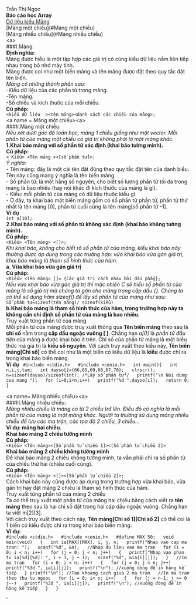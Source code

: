 Trần Thị Ngọc  
**Báo cáo học Array**  
[Dữ liệu kiểu Mảng](#Mảng)  
[Mảng một chiều](#Mảng một chiều)  
[Mảng nhiều chiều](#Mảng nhiều chiều)   
<a name = Mảng><a\>  
###I.Mảng:  
**Định nghĩa:**  
      Mảng được hiểu là một tập hợp các giá trị có cùng kiểu dữ liệu nằm liên tiếp nhau trong bộ nhớ máy tính.  
      Mảng được coi như một biến mảng và tên mảng được đặt theo quy tắc đặt tên biến.  
    *Mảng có những thành phần sau:*  
      -Kiểu dữ liệu của các phần tử trong mảng.    
      -Tên mảng.  
      -Số chiều và kích thước của mỗi chiều.  
**Cú pháp:**  
`<kiểu dữ liệu  ><tên mảng><danh sách các chiều của mảng>;`  
<a name = Mảng một chiều><a\>  
###II.Mảng một chiều.  
*Nếu xét dưới góc độ toán học, mảng 1 chiều giống như một vector. Mỗi phần tử của mảng một chiều có giá trị không phải là một mảng khác.*   
**1.Khai báo mảng với số phần tử xác định (khai báo tường minh).**    
**Cú pháp:**  
`< Kiểu> <Tên mảng ><[số phần tử]>;`    
    *Ý nghĩa:*    
        - Tên mảng: đây là một cái tên đặt đúng theo quy tắc đặt tên của danh biểu. Tên này cũng mang ý nghĩa là tên biến mảng.  
        - Số phần tử: là một hằng số nguyên, cho biết số lượng phần tử tối đa trong mảng là bao nhiêu (hay nói khác đi kích thước của mảng là gì).  
        - Kiểu: mỗi phần tử của mảng có dữ liệu thuộc kiểu gì.  
        - Ở đây, ta khai báo một biến mảng gồm có số phần tử phần tử, phần tử thứ nhất là tên mảng [0], phần tử cuối cùng là tên mảng[số phần tử -1].  
**Ví dụ**  
`int a[10];`  
**2.Khai báo mảng với số phần tử không xác định (khai báo không tường minh).**    
**Cú pháp:**    
`<Kiểu> <Tên mảng> <[]>;`   
        *Khi khai báo, không cho biết rõ số phần tử của mảng, kiểu khai báo này thường được áp dụng trong các trường hợp: vừa khai báo vừa gán giá trị, khai báo mảng là tham số hình thức của hàm.*  
    **a. Vừa khai báo vừa gán giá trị**  
    **Cú pháp:**  
`<Kiểu> <Tên mảng> []= {Các giá trị cách nhau bởi dấu phẩy};`  
     *Nếu vừa khai báo vừa gán giá trị thì mặc nhiên C sẽ hiểu số phần tử của mảng là số giá trị mà chúng ta gán cho mảng trong cặp dấu {}. Chúng ta có thể sử dụng hàm sizeof() để lấy số phần tử của mảng như sau:*  
`Số phần tử=sizeof(tên mảng)/ sizeof(kiểu)`  
    **b.Khai báo mảng là tham số hình thức của hàm, trong trường hợp này ta không cần chỉ định số phần tử của mảng là bao nhiêu.**    
Truy xuất từng phần tử của mảng  
Mỗi phần tử của mảng được truy xuất thông qua **Tên biến mảng** theo sau là **chỉ số** nằm trong **cặp dấu ngoặc vuông [ ]**. Chẳng hạn *a[0]* là *phần tử đầu tiên* của mảng a được khai báo ở trên. Chỉ số của phần tử mảng là một biểu thức mà giá trị là **kiểu số nguyên**.
Với cách truy xuất theo kiểu này, **Tên biến mảng[Chỉ số]** có thể coi như là một biến có kiểu dữ liệu là **kiểu** được chỉ ra trong khai báo biến mảng.  
**Ví dụ**
   ` #include <stdio.h>  
      #include <conio.h>  
      int main(){  
      int n,i,j,tam;  
      int dayso[]={66,65,69,68,67,70};  
      clrscr();  
      n=sizeof(dayso)/sizeof(int); /*Lấy số phần tử*/  
      printf("\n Noi dung cua mang ");  
      for (i=0;i<n;i++)  
      printf("%d ",dayso[i]);  
      return 0;  
}`

   
     
<a name= Mảng nhiều chiều><a\>  
###III.Mảng nhiều chiều:  
*Mảng nhiều chiều là mảng có từ 2 chiều trở lên. Điều đó có nghĩa là mỗi phần tử của mảng là một mảng khác.
Người ta thường sử dụng mảng nhiều chiều để lưu các ma trận, các tọa độ 2 chiều, 3 chiều…*   
**Ví dụ: mảng hai chiều.**    
**Khai báo mảng 2 chiều tường minh**  
**Cú pháp:**  
`<Kiểu> <Tên mảng><[Số phần tử chiều 1]><[Số phần tử chiều 2]>`    
**Khai báo mảng 2 chiều không tường minh**    
Để khai báo mảng 2 chiều không tường minh, ta vẫn phải chỉ ra số phần tử của chiều thứ hai (chiều cuối cùng).   
**Cú pháp:**   
`<Kiểu> <Tên mảng> <[]><[Số phần tử chiều 2]>;`    
Cách khai báo này cũng được áp dụng trong trường hợp vừa khai báo, vừa gán trị hay đặt mảng 2 chiều là tham số hình thức của hàm.  
Truy xuất từng phần tử của mảng 2 chiều  
Ta có thể truy xuất một phần tử của mảng hai chiều bằng cách viết ra **tên mảng** theo sau là hai chỉ số đặt trong hai cặp dấu ngoặc vuông. Chẳng hạn ta viết m[2][3].  
Với cách truy xuất theo cách này, **Tên mảng[Chỉ số 1][Chỉ số 2]** có thể coi là 1 biến có kiểu được chỉ ra trong khai báo biến mảng.  
**Ví dụ:**  
`#include <stdio.h>  
#include <conio.h>  
#define MAX 50;  
void main(void)  
{  
int ia[MAX][MAX], i, j, n;  
printf("Nhap vao cap ma tran: ");  
scanf("%d", &n);  
//Nhap du lieu vao ma tran  
for (i = 0; i < n; i++)  
for (j = 0; j < n; j++)  
{  
printf("Nhap vao phan tu ia[%d][%d]: ", i + 1, j + 1);  
scanf("%d", &ia[i][j]);  
}  
//In ma tran  
for (i = 0; i < n; i++)  
{  
for (j = 0; j < n; j++)  
printf("%3d ", ia[i][j]);  
printf("\n"); //xuống dòng để in hàng kế tiếp  
}
printf("\n"); //Tao khoang cach giua 2 ma tran  
//In ma tran theo thu tu nguoc  
for (i = 0; i< n; i++)  
{  
for (j = n-1; j >= 0 j--)  
printf("%3d ", ia[i][j]);  
printf("\n"); //xuống dòng để in hàng kế tiếp  
}  
}  `  






        




 


'



